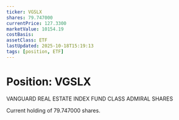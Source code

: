 ```yaml
---
ticker: VGSLX
shares: 79.747000
currentPrice: 127.3300
marketValue: 10154.19
costBasis: 
assetClass: ETF
lastUpdated: 2025-10-18T15:19:13
tags: [position, ETF]
---
```


# Position: VGSLX

VANGUARD REAL ESTATE INDEX FUND CLASS ADMIRAL SHARES

Current holding of 79.747000 shares.
